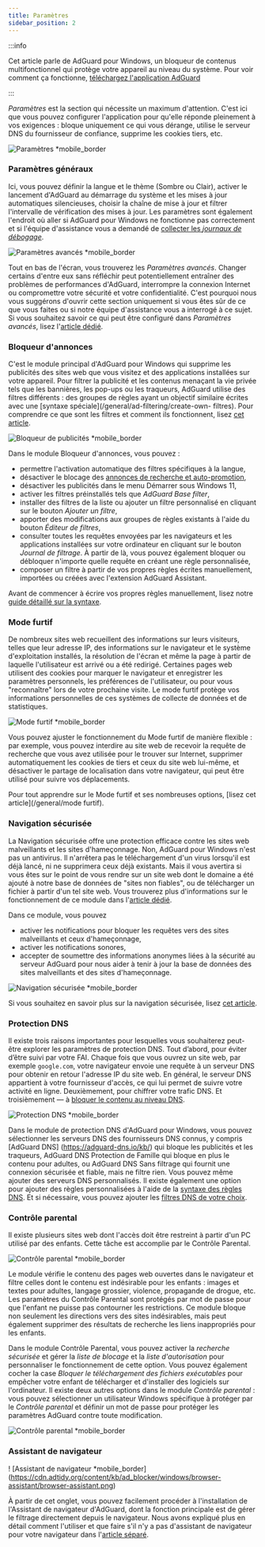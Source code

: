```yaml
---
title: Paramètres
sidebar_position: 2
---
```


:::info

Cet article parle de AdGuard pour Windows, un bloqueur de contenus multifonctionnel qui protège votre appareil au niveau du système. Pour voir comment ça fonctionne, [téléchargez l'application AdGuard](https://agrd.io/download-kb-adblock)

:::

_Paramètres_ est la section qui nécessite un maximum d'attention. C'est ici que vous pouvez configurer l'application pour qu'elle réponde pleinement à vos exigences : bloque uniquement ce qui vous dérange, utilise le serveur DNS du fournisseur de confiance, supprime les cookies tiers, etc.

![Paramètres \*mobile\_border](https://cdn.adtidy.org/content/kb/ad_blocker/windows/overview/settings.png)

### Paramètres généraux

Ici, vous pouvez définir la langue et le thème (Sombre ou Clair), activer le lancement d'AdGuard au démarrage du système et les mises à jour automatiques silencieuses, choisir la chaîne de mise à jour et filtrer l'intervalle de vérification des mises à jour. Les paramètres sont également l'endroit où aller si AdGuard pour Windows ne fonctionne pas correctement et si l'équipe d'assistance vous a demandé de [collecter les _journaux de débogage_](/adguard-for-windows/solving-problems/adguard-logs.md).

![Paramètres avancés \*mobile\_border](https://cdn.adtidy.org/content/kb/ad_blocker/windows/overview/advanced-settings.png)

Tout en bas de l'écran, vous trouverez les _Paramètres avancés_. Changer certains d'entre eux sans réfléchir peut potentiellement entraîner des problèmes de performances d'AdGuard, interrompre la connexion Internet ou compromettre votre sécurité et votre confidentialité. C'est pourquoi nous vous suggérons d'ouvrir cette section uniquement si vous êtes sûr de ce que vous faites ou si notre équipe d'assistance vous a interrogé à ce sujet. Si vous souhaitez savoir ce qui peut être configuré dans _Paramètres avancés_, lisez l'[article dédié](/adguard-for-windows/solving-problems/low-level-settings.md).

### Bloqueur d'annonces

C'est le module principal d'AdGuard pour Windows qui supprime les publicités des sites web que vous visitez et des applications installées sur votre appareil. Pour filtrer la publicité et les contenus menaçant la vie privée tels que les bannières, les pop-ups ou les traqueurs, AdGuard utilise des filtres différents : des groupes de règles ayant un objectif similaire écrites avec une [syntaxe spéciale](/general/ad-filtering/create-own- filtres). Pour comprendre ce que sont les filtres et comment ils fonctionnent, lisez [cet article](/general/ad-filtering/how-ad-blocking-works).

![Bloqueur de publicités \*mobile\_border](https://cdn.adtidy.org/content/kb/ad_blocker/windows/overview/settings_ad_blocker.png)

Dans le module Bloqueur d'annonces, vous pouvez :

- permettre l'activation automatique des filtres spécifiques à la langue,
- désactiver le blocage des [annonces de recherche et auto-promotion](/general/ad-filtering/search-ads),
- désactiver les publicités dans le menu Démarrer sous Windows 11,
- activer les filtres préinstallés tels que _AdGuard Base filter_,
- installer des filtres de la liste ou ajouter un filtre personnalisé en cliquant sur le bouton _Ajouter un filtre_,
- apporter des modifications aux groupes de règles existants à l'aide du bouton _Éditeur de filtres_,
- consulter toutes les requêtes envoyées par les navigateurs et les applications installées sur votre ordinateur en cliquant sur le bouton _Journal de filtrage_. À partir de là, vous pouvez également bloquer ou débloquer n'importe quelle requête en créant une règle personnalisée,
- composer un filtre à partir de vos propres règles écrites manuellement, importées ou créées avec l'extension AdGuard Assistant.

Avant de commencer à écrire vos propres règles manuellement, lisez notre [guide détaillé sur la syntaxe](/general/ad-filtering/create-own-filters).

### Mode furtif

De nombreux sites web recueillent des informations sur leurs visiteurs, telles que leur adresse IP, des informations sur le navigateur et le système d'exploitation installés, la résolution de l'écran et même la page à partir de laquelle l'utilisateur est arrivé ou a été redirigé. Certaines pages web utilisent des cookies pour marquer le navigateur et enregistrer les paramètres personnels, les préférences de l'utilisateur, ou pour vous "reconnaître" lors de votre prochaine visite. Le mode furtif protège vos informations personnelles de ces systèmes de collecte de données et de statistiques.

![Mode furtif \*mobile\_border](https://cdn.adtidy.org/content/kb/ad_blocker/windows/overview/stealth-mode.png)

Vous pouvez ajuster le fonctionnement du Mode furtif de manière flexible : par exemple, vous pouvez interdire au site web de recevoir la requête de recherche que vous avez utilisée pour le trouver sur Internet, supprimer automatiquement les cookies de tiers et ceux du site web lui-même, et désactiver le partage de localisation dans votre navigateur, qui peut être utilisé pour suivre vos déplacements.

Pour tout apprendre sur le Mode furtif et ses nombreuses options, [lisez cet article](/general/mode furtif).

### Navigation sécurisée

La Navigation sécurisée offre une protection efficace contre les sites web malveillants et les sites d'hameçonnage. Non, AdGuard pour Windows n'est pas un antivirus. Il n'arrêtera pas le téléchargement d'un virus lorsqu'il est déjà lancé, ni ne supprimera ceux déjà existants. Mais il vous avertira si vous êtes sur le point de vous rendre sur un site web dont le domaine a été ajouté à notre base de données de "sites non fiables", ou de télécharger un fichier à partir d'un tel site web. Vous trouverez plus d'informations sur le fonctionnement de ce module dans l'[article dédié](/general/browsing-security).

Dans ce module, vous pouvez

- activer les notifications pour bloquer les requêtes vers des sites malveillants et ceux d'hameçonnage,
- activer les notifications sonores,
- accepter de soumettre des informations anonymes liées à la sécurité au serveur AdGuard pour nous aider à tenir à jour la base de données des sites malveillants et des sites d'hameçonnage.

![Navigation sécurisée \*mobile\_border](https://cdn.adtidy.org/content/kb/ad_blocker/windows/overview/browsing-security.png)

Si vous souhaitez en savoir plus sur la navigation sécurisée, lisez [cet article](/general/browsing-security).

### Protection DNS

Il existe trois raisons importantes pour lesquelles vous souhaiterez peut-être explorer les paramètres de protection DNS. Tout d’abord, pour éviter d’être suivi par votre FAI. Chaque fois que vous ouvrez un site web, par exemple `google.com`, votre navigateur envoie une requête à un serveur DNS pour obtenir en retour l'adresse IP du site web. En général, le serveur DNS appartient à votre fournisseur d'accès, ce qui lui permet de suivre votre activité en ligne. Deuxièmement, pour chiffrer votre trafic DNS. Et troisièmement — à [bloquer le contenu au niveau DNS](https://adguard-dns.io/kb/general/dns-filtering/).

![Protection DNS \*mobile\_border](https://cdn.adtidy.org/content/kb/ad_blocker/windows/overview/dns-settings.png)

Dans le module de protection DNS d'AdGuard pour Windows, vous pouvez sélectionner les serveurs DNS des fournisseurs DNS connus, y compris [AdGuard DNS] (https://adguard-dns.io/kb/) qui bloque les publicités et les traqueurs, AdGuard DNS Protection de Famille qui bloque en plus le contenu pour adultes, ou AdGuard DNS Sans filtrage qui fournit une connexion sécurisée et fiable, mais ne filtre rien. Vous pouvez même ajouter des serveurs DNS personnalisés. Il existe également une option pour ajouter des règles personnalisées à l'aide de la [syntaxe des règles DNS](https://adguard-dns.io/kb/general/dns-filtering-syntax/). Et si nécessaire, vous pouvez ajouter les [filtres DNS de votre choix](https://filterlists.com).

### Contrôle parental

Il existe plusieurs sites web dont l'accès doit être restreint à partir d'un PC utilisé par des enfants. Cette tâche est accomplie par le Contrôle Parental.

![Contrôle parental \*mobile\_border](https://cdn.adtidy.org/content/kb/ad_blocker/windows/overview/parental-control.png)

Le module vérifie le contenu des pages web ouvertes dans le navigateur et filtre celles dont le contenu est indésirable pour les enfants : images et textes pour adultes, langage grossier, violence, propagande de drogue, etc. Les paramètres du Contrôle Parental sont protégés par mot de passe pour que l'enfant ne puisse pas contourner les restrictions. Ce module bloque non seulement les directions vers des sites indésirables, mais peut également supprimer des résultats de recherche les liens inappropriés pour les enfants.

Dans le module Contrôle Parental, vous pouvez activer la _recherche sécurisée_ et gérer la _liste de blocage_ et la _liste d'autorisation_ pour personnaliser le fonctionnement de cette option. Vous pouvez également cocher la case _Bloquer le téléchargement des fichiers exécutables_ pour empêcher votre enfant de télécharger et d'installer des logiciels sur l'ordinateur. Il existe deux autres options dans le module _Contrôle parental_ : vous pouvez sélectionner un utilisateur Windows spécifique à protéger par le _Contrôle parental_ et définir un mot de passe pour protéger les paramètres AdGuard contre toute modification.

![Contrôle parental \*mobile\_border](https://cdn.adtidy.org/content/kb/ad_blocker/windows/overview/parental-control.png)

### Assistant de navigateur

! [Assistant de navigateur \*mobile_border] (https://cdn.adtidy.org/content/kb/ad_blocker/windows/browser-assistant/browser-assistant.png)

À partir de cet onglet, vous pouvez facilement procéder à l'installation de l'Assistant de navigateur d'AdGuard, dont la fonction principale est de gérer le filtrage directement depuis le navigateur. Nous avons expliqué plus en détail comment l'utiliser et que faire s'il n'y a pas d'assistant de navigateur pour votre navigateur dans l'[article séparé](/adguard-for-windows/browser-assistant.md).
